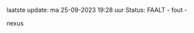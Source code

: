 laatste update: 
ma 25-09-2023 19:28   uur 
Status: FAALT - fout - 
<div class="service R">nexus</div>